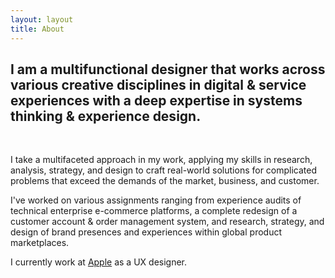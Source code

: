 ```yaml
---
layout: layout
title: About
---
```


<h2 class="subheadwidthtest">I am a multifunctional designer that works across various creative disciplines in digital & service experiences with a deep expertise in systems thinking & experience design.</h2><br>

I take a multifaceted approach in my work, applying my skills in research, analysis, strategy, and design to craft real-world solutions for complicated problems that exceed the demands of the market, business, and customer. 

I've worked on various assignments ranging from experience audits of technical enterprise e-commerce platforms, a complete redesign of a customer account & order management system, and research, strategy, and design of brand presences and experiences within global product marketplaces.

I currently work at <a href="https://apple.com">Apple</a> as a UX designer. 
